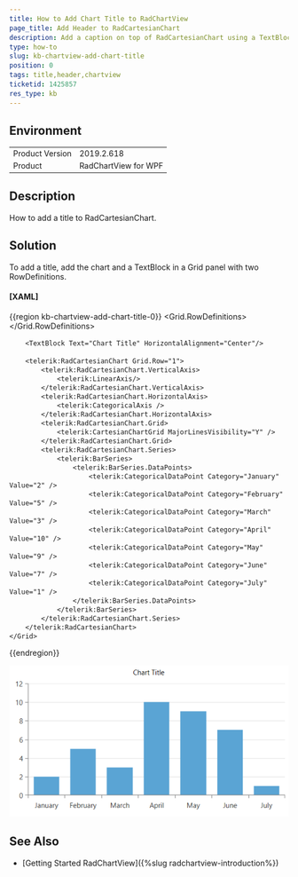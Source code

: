 ```yaml
---
title: How to Add Chart Title to RadChartView
page_title: Add Header to RadCartesianChart
description: Add a caption on top of RadCartesianChart using a TextBlock.
type: how-to
slug: kb-chartview-add-chart-title
position: 0
tags: title,header,chartview
ticketid: 1425857
res_type: kb
---
```


## Environment
<table>
	<tbody>
		<tr>
			<td>Product Version</td>
			<td>2019.2.618</td>
		</tr>
		<tr>
			<td>Product</td>
			<td>RadChartView for WPF</td>
		</tr>
	</tbody>
</table>

## Description

How to add a title to RadCartesianChart.

## Solution

To add a title, add the chart and a TextBlock in a Grid panel with two RowDefinitions.

#### __[XAML]__
{{region kb-chartview-add-chart-title-0}}
	<Grid>
		<Grid.RowDefinitions>
			<RowDefinition Height="Auto"/>
			<RowDefinition Height="*"/>
		</Grid.RowDefinitions>

		<TextBlock Text="Chart Title" HorizontalAlignment="Center"/>

		<telerik:RadCartesianChart Grid.Row="1">
			<telerik:RadCartesianChart.VerticalAxis>
				<telerik:LinearAxis/>
			</telerik:RadCartesianChart.VerticalAxis>
			<telerik:RadCartesianChart.HorizontalAxis>
				<telerik:CategoricalAxis />
			</telerik:RadCartesianChart.HorizontalAxis>		
			<telerik:RadCartesianChart.Grid>
                <telerik:CartesianChartGrid MajorLinesVisibility="Y" />
            </telerik:RadCartesianChart.Grid>
			<telerik:RadCartesianChart.Series>
				<telerik:BarSeries> 
					<telerik:BarSeries.DataPoints> 
						<telerik:CategoricalDataPoint Category="January" Value="2" /> 
						<telerik:CategoricalDataPoint Category="February" Value="5" /> 
						<telerik:CategoricalDataPoint Category="March" Value="3" /> 
						<telerik:CategoricalDataPoint Category="April" Value="10" /> 
						<telerik:CategoricalDataPoint Category="May" Value="9" /> 
						<telerik:CategoricalDataPoint Category="June" Value="7" /> 
						<telerik:CategoricalDataPoint Category="July" Value="1" /> 
					</telerik:BarSeries.DataPoints> 
				</telerik:BarSeries> 
			</telerik:RadCartesianChart.Series>
		</telerik:RadCartesianChart>
	</Grid>
{{endregion}}

![{{ site.framework_name }} RadChartView Add Chart Title](images/kb-chartview-add-chart-title-0.png)

## See Also  
* [Getting Started RadChartView]({%slug radchartview-introduction%})

